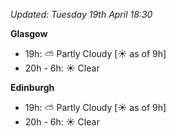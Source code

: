 *Updated: Tuesday 19th April 18:30*

**Glasgow**

* 19h: :partly_sunny: Partly Cloudy [:sunny: as of 9h]
* 20h - 6h: :sunny: Clear

**Edinburgh**

* 19h: :partly_sunny: Partly Cloudy [:sunny: as of 9h]
* 20h - 6h: :sunny: Clear
